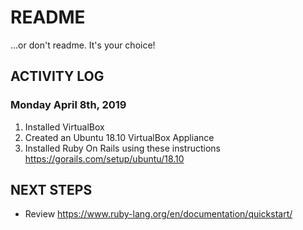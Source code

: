 # README
...or don't readme. It's your choice! 

## ACTIVITY LOG

### Monday April 8th, 2019
1. Installed VirtualBox
2. Created an Ubuntu 18.10 VirtualBox Appliance
3. Installed Ruby On Rails using these instructions https://gorails.com/setup/ubuntu/18.10

## NEXT STEPS
* Review https://www.ruby-lang.org/en/documentation/quickstart/

